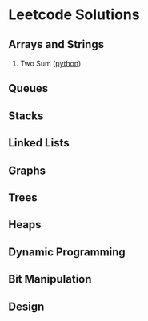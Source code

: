 # Leetcode Solutions


## Arrays and Strings
001. Two Sum ([python](/python-leetcode/001-two-sum.py))



## Queues


## Stacks


## Linked Lists


## Graphs


## Trees


## Heaps

## Dynamic Programming


## Bit Manipulation



## Design